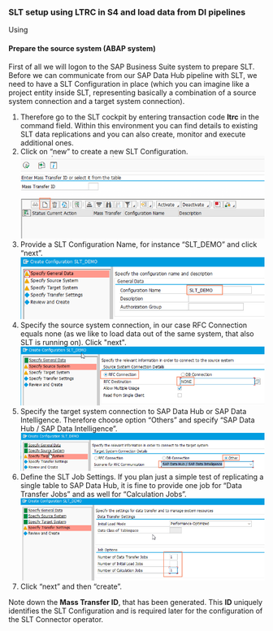 ### SLT setup using LTRC in S4 and load data from DI pipelines


Using

#### Prepare the source system (ABAP system)
First of all we will logon to the SAP Business Suite system to prepare SLT. Before we can communicate from our SAP Data Hub pipeline with SLT, we need to have a SLT Configuration in place (which you can imagine like a project entity inside SLT, representing basically a combination of a source system connection and a target system connection).

1. Therefore go to the SLT cockpit by entering transaction code **ltrc** in the command field. Within this environment you can find details to existing SLT data replications and you can also create, monitor and execute additional ones.
1. Click on “new” to create a new SLT Configuration.
  ![](/SLT/2_createSltConfig.png)
1. Provide a SLT Configuration Name, for instance “SLT_DEMO” and click “next”.
  ![](/SLT/3_nameConfig.png)
1. Specify the source system connection, in our case RFC Connection equals none (as we like to load data out of the same system, that also SLT is running on). Click "next".        
  ![](/SLT/4_specifySourceConnection.png)
1. Specify the target system connection to SAP Data Hub or SAP Data Intelligence. Therefore choose option “Others” and specify “SAP Data Hub / SAP Data Intelligence”.
  ![](/SLT/5_specify_target.png)
1. Define the SLT Job Settings. If you plan just a simple test of replicating a single table to SAP Data Hub, it is fine to provide one job for “Data Transfer Jobs” and as well for “Calculation Jobs”.
  ![](/SLT/6_JobSettings.png)
1. Click “next” and then “create”.

Note down the **Mass Transfer ID**, that has been generated. This **ID** uniquely identifies the SLT Configuration and is required later for the configuration of the SLT Connector operator.



